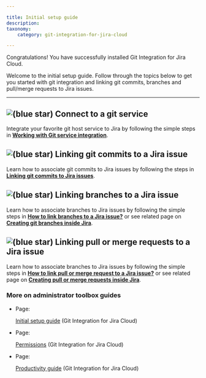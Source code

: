 ```yaml
---

title: Initial setup guide
description:
taxonomy:
    category: git-integration-for-jira-cloud

---
```

Congratulations! You have successfully installed Git Integration for Jira Cloud.

Welcome to the initial setup guide. Follow through the topics below to get you started with git integration and linking git commits, branches and pull/merge requests to Jira issues.

* * *

## ![(blue star)](/wiki/s/-1639011364/6452/8b4898d3c114827e64ec143b4fa79bb76a6cfa5b/_/images/icons/emoticons/star_blue.png) Connect to a git service

Integrate your favorite git host service to Jira by following the simple steps in [**Working with Git service integration**](https://bigbrassband.atlassian.net/wiki/pages/resumedraft.action?draftId=1923024023).

## ![(blue star)](/wiki/s/-1639011364/6452/8b4898d3c114827e64ec143b4fa79bb76a6cfa5b/_/images/icons/emoticons/star_blue.png) Linking git commits to a Jira issue

Learn how to associate git commits to Jira issues by following the steps in [**Linking git commits to Jira issues**](/wiki/spaces/GITCLOUD/pages/1923025229/Linking+git+commits+to+Jira+issues).

## ![(blue star)](/wiki/s/-1639011364/6452/8b4898d3c114827e64ec143b4fa79bb76a6cfa5b/_/images/icons/emoticons/star_blue.png) Linking branches to a Jira issue

Learn how to associate branches to Jira issues by following the simple steps in [**How to link branches to a Jira issue?**](/wiki/spaces/GITCLOUD/pages/2090729485) or see related page on [**Creating git branches inside Jira**](/git-integration-for-jira-cloud/Create-branch).

## ![(blue star)](/wiki/s/-1639011364/6452/8b4898d3c114827e64ec143b4fa79bb76a6cfa5b/_/images/icons/emoticons/star_blue.png) Linking pull or merge requests to a Jira issue

Learn how to associate branches to Jira issues by following the simple steps in [**How to link pull or merge request to a Jira issue?**](/wiki/spaces/GITCLOUD/pages/2091220997) or see related page on [**Creating pull or merge requests inside Jira**](/wiki/spaces/GITCLOUD/pages/733315235/Create+pull+or+merge+request).

### More on administrator toolbox guides

*   Page:

    [Initial setup guide](/wiki/spaces/GITCLOUD/pages/2092531714/Initial+setup+guide) (Git Integration for Jira Cloud)

*   Page:

    [Permissions](/wiki/spaces/GITCLOUD/pages/405962836/Permissions) (Git Integration for Jira Cloud)

*   Page:

    [Productivity guide](/git-integration-for-jira-cloud/Productivity-guide) (Git Integration for Jira Cloud)